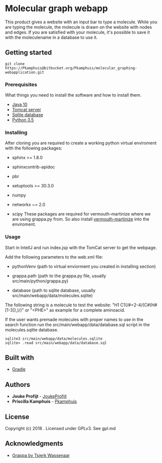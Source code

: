 # Molecular graph webapp

This product gives a website with an input bar to type a molecule. While you are typing the molecule, the molecule is drawn on the website with nodes and edges.
If you are satisfied with your molecule, it's possible to save it with the moleculename in a database to use it.

## Getting started

```
git clone https://Pkamphuis@bitbucket.org/Pkamphuis/molecular_graphing-webapplication.git
```

### Prerequisites

What things you need to install the software and how to install them.

* [Java 10](https://www.oracle.com/technetwork/java/javase/downloads/java-archive-javase10-4425482.html)
* [Tomcat server](http://tomcat.apache.org/)
* [Sqlite database](https://www.sqlite.org/index.html)
* [Python 3.5](https://www.python.org/downloads/release/python-350/)

### Installing

After cloning you are required to create a working python virtual enviroment with the following packages:

* sphinx >= 1.8.0

* sphinxcontrib-apidoc

* pbr

* setuptools >= 30.3.0

* numpy

* networkx ~= 2.0

* scipy
These packages are required for vermouth-martinize where we are using grappa.py from.
So also install [vermouth-martinize](https://github.com/marrink-lab/vermouth-martinize) into the enviroment.


### Usage
Start in IntellJ and run index.jsp with the TomCat server to get the webpage.

Add the following parameters to the web.xml file: 
* pythonVenv (path to virtual enviorment you created in installing section)

* grappa.path (path to the grappa.py file, usually src/main/python/grappa.py)

* database (path to sqlite database, usually src/main/webapp/data/molecules.sqlite)


The following string is a molecule to test the website: "H1 C1(/#=2-4/(C#(H#[1-3]),)/)" or "\<PHE>" as example for a complete aminoacid.

If the user wants premade molecules with proper names to use in the search function run the src/main/webapp/data/database.sql script in the molecules.sqlite database.

```
sqlite3 src/main/webapp/data/molecules.sqlite
sqlite> .read src/main/webapp/data/database.sql
```

## Built with
* [Gradle](https://gradle.org/)

## Authors

* **Jouke Profijt** - [JoukeProfijt](https://bitbucket.org/JoukeProfijt/)
* **Priscilla Kamphuis** - [Pkamphuis](https://bitbucket.org/Pkamphuis/)


## License
Copyright (c) 2018 <Priscilla Kamphuis and Jouke Profijt>.
Licensed under GPLv3. See gpl.md


## Acknowledgments

* [Grappa by Tsjerk Wassenaar](https://github.com/marrink-lab/vermouth-martinize/tree/master/vermouth/graphing)